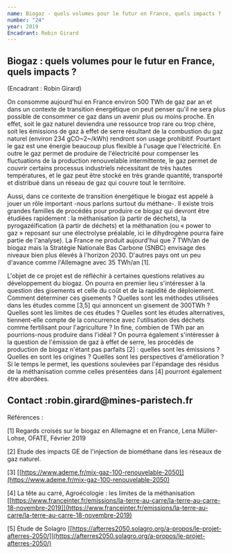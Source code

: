 ```yaml
---
name: Biogaz - quels volumes pour le futur en France, quels impacts ?
number: "24"
year: 2019
Encadrant: Robin Girard
---
```

## Biogaz : quels volumes pour le futur en France, quels impacts ?

(Encadrant : Robin Girard)

On consomme aujourd'hui en France environ 500 TWh de gaz par an et dans
un contexte de transition énergétique on peut penser qu'il ne sera plus
possible de consommer ce gaz dans un avenir plus ou moins proche. En
effet, soit le gaz naturel deviendra une ressource trop rare ou trop
chère, soit les émissions de gaz à effet de serre résultant de la
combustion du gaz naturel (environ 234 gCO~2~/kWh) rendront son usage
prohibitif. Pourtant le gaz est une énergie beaucoup plus flexible à
l'usage que l'électricité. En outre le gaz permet de produire de
l'électricité pour compenser les fluctuations de la production
renouvelable intermittente, le gaz permet de couvrir certains processus
industriels nécessitant de très hautes températures, et le gaz peut être
stocké en très grande quantité, transporté et distribué dans un réseau
de gaz qui couvre tout le territoire.

Aussi, dans ce contexte de transition énergétique le biogaz est appelé à
jouer un rôle important -nous parlons surtout du méthane-. Il existe
trois grandes familles de procédés pour produire ce biogaz qui devront
être étudiées rapidement : la méthanisation (à partir de déchets), la
pyrogazéification (à partir de déchets) et la méthanation (ou « power to
gaz » reposant sur une électrolyse préalable, ici le dihydrogène pourra
faire partie de l'analyse). La France ne produit aujourd'hui que 7
TWh/an de biogaz mais la Stratégie Nationale Bas Carbone (SNBC) envisage
des niveaux bien plus élevés à l'horizon 2030. D'autres pays ont un peu
d'avance comme l'Allemagne avec 35 TWh/an \[1\].

L'objet de ce projet est de réfléchir à certaines questions relatives au
développement du biogaz. On pourra en premier lieu s'intéresser à la
question des gisements et celle du coût et de la rapidité de
déploiement. Comment déterminer ces gisements ? Quelles sont les
méthodes utilisées dans les études comme \[3,5\] qui annoncent un
gisement de 300TWh ? Quelles sont les limites de ces études ? Quelles
sont les études alternatives, tiennent-elle compte de la concurrence
avec l'utilisation des déchets comme fertilisant pour l'agriculture ? In
fine, combien de TWh par an pourrions-nous produire dans l'idéal ? On
pourra également s'intéresser à la question de l'émission de gaz à effet
de serre, les procédés de production de biogaz n'étant pas parfaits
\[2\] : quelles sont les émissions ? Quelles en sont les origines ?
Quelles sont les perspectives d'amélioration ? Si le temps le permet,
les questions soulevées par l'épandage des résidus de la méthanisation
comme celles présentées dans \[4\] pourront également être abordées.

## Contact :robin.girard\@mines-paristech.fr

Références :

\[1\] Regards croisés sur le biogaz en Allemagne et en France, Lena
Müller-Lohse, OFATE, Février 2019

\[2\] Etude des impacts GE de l'injection de biométhane dans les réseaux
de gaz naturel.

\[3\]
[[https://www.ademe.fr/mix-gaz-100-renouvelable-2050]](https://www.ademe.fr/mix-gaz-100-renouvelable-2050)

\[4\] La tête au carré, Agroécologie : les limites de la méthanisation
[[https://www.franceinter.fr/emissions/la-terre-au-carre/la-terre-au-carre-18-novembre-2019]](https://www.franceinter.fr/emissions/la-terre-au-carre/la-terre-au-carre-18-novembre-2019)

\[5\] Etude de Solagro
[[https://afterres2050.solagro.org/a-propos/le-projet-afterres-2050/]](https://afterres2050.solagro.org/a-propos/le-projet-afterres-2050/)
